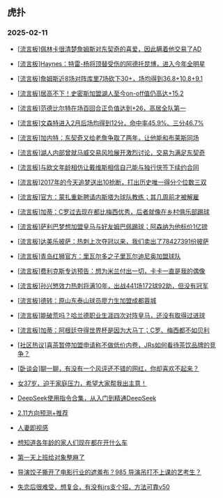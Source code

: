 ## 虎扑 
### 2025-02-11

+ [[流言板]佩林卡很清楚詹姆斯对东契奇的喜爱，因此瞒着他交易了AD](https://bbs.hupu.com/630516405.html)

+ [[流言板]Haynes：特雷-杨将顶替受伤的阿德托昆博，进入今年全明星](https://bbs.hupu.com/630516536.html)

+ [[流言板]詹姆斯近8场对阵库里7场砍下30+，场均得到36.8+10.8+9.1](https://bbs.hupu.com/630515785.html)

+ [[流言板]居高不下！史密斯加盟湖人至今on-off值仍高达+15.2](https://bbs.hupu.com/630514740.html)

+ [[流言板]范德比尔特在场百回合正负值达到+26，高居全队第一](https://bbs.hupu.com/630514534.html)

+ [[流言板]文森特进入2月后场均得到12分，命中率45.9%、三分46.7%](https://bbs.hupu.com/630515701.html)

+ [[流言板]加内特：东契奇又给老詹争取了两年，让他能和布莱斯同场](https://bbs.hupu.com/630515487.html)

+ [[流言板]湖人内部曾就马威交易风险展开激烈讨论，交易为满足东契奇](https://bbs.hupu.com/630516897.html)

+ [[流言板]与欧文年龄相仿让戴维斯相信自己能与独行侠签下续约合同](https://bbs.hupu.com/630516223.html)

+ [[流言板]2017年的今天追梦送出10抢断，打出历史唯一得分个位数三双](https://bbs.hupu.com/630516469.html)

+ [[流言板]官方：蒙扎重新聘请内斯塔为球队教练；其几周前才被解雇](https://bbs.hupu.com/630513848.html)

+ [[流言板]加蒂：C罗过去现在都比梅西优秀，后者就像在乡村俱乐部踢球](https://bbs.hupu.com/630512166.html)

+ [[流言板]萨利巴梦想加盟皇马与好友姆巴佩踢球；阿森纳为他标价1亿镑](https://bbs.hupu.com/630516161.html)

+ [[流言板]达美乐披萨：热刺上次夺冠以来，我们卖出了78427391份披萨](https://bbs.hupu.com/630512955.html)

+ [[流言板]青岛红狮官方：里瓦尔多之子里瓦尔迪尼奥加盟球队](https://bbs.hupu.com/630513631.html)

+ [[流言板]费利克斯专访预告：想为米兰付出一切，卡卡一直是我的偶像](https://bbs.hupu.com/630512323.html)

+ [[流言板]孙兴慜效力热刺将满10年，出战441场172球92助，但没有冠军](https://bbs.hupu.com/630511374.html)

+ [[流言板]德转：原山东泰山球员廖力生加盟成都蓉城](https://bbs.hupu.com/630512327.html)

+ [[流言板]能破荒吗？哈兰德职业生涯四次对阵皇马，还没有取得过进球](https://bbs.hupu.com/630513066.html)

+ [[流言板]加蒂：阿根廷夺得世界杯是因为大马丁；C罗、梅西都不如贝利](https://bbs.hupu.com/630512145.html)

+ [[社区热议]喜茶暂停加盟申请称不做低价内卷，JRs如何看待茶饮品牌的竞争？](https://bbs.hupu.com/630513417.html)

+ [[卧谈会]聊一聊，有没有一个风评还不错的网红，你却喜欢不起来？](https://bbs.hupu.com/630515859.html)

+ [女37岁，迫于家庭压力，希望大家帮我出主意！](https://bbs.hupu.com/630514406.html)

+ [DeepSeek使用指令合集，从入门到精通DeepSeek](https://bbs.hupu.com/630513407.html)

+ [2.11方向预测+推荐](https://bbs.hupu.com/630514564.html)

+ [人妻即视感](https://bbs.hupu.com/630513191.html)

+ [想知道各年龄的家人们现在都在开什么车](https://bbs.hupu.com/630512971.html)

+ [第一天上班给对象整麻了](https://bbs.hupu.com/630514457.html)

+ [导演饺子撕开了电影行业的遮羞布？985 导演吊打不上课的艺考生？](https://bbs.hupu.com/630514803.html)

+ [失恋后很难受，想复合，有没有jrs支个招，方法可靠v50](https://bbs.hupu.com/630513910.html)

